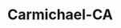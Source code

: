 ---
title: Carmichael-CA
slug: carmichael-ca
f_state:
- cms/state/california.md
f_locations:
- cms/payday-loan/a-stop-n-shop-5-market-506.md
- cms/payday-loan/advance-america-1249.md
- cms/payday-loan/advance-america-2979.md
- cms/payday-loan/advance-till-payday-3465.md
- cms/payday-loan/buckeye-check-cashing-5489.md
- cms/payday-loan/califorina-budget-finance-5735.md
- cms/payday-loan/califorina-budget-finance-5754.md
- cms/payday-loan/cheaper-check-cashing-wireless-9673.md
- cms/payday-loan/cheaper-check-cashing-wireless-9674.md
- cms/payday-loan/loan-mart-money-mart-20446.md
- cms/payday-loan/low-rate-check-cashing-20558.md
updated-on: '2024-05-30T13:41:28.615Z'
created-on: '2024-05-30T13:41:28.615Z'
published-on: '2024-05-30T13:54:32.469Z'
f_city: Carmichael
layout: '[city].html'
tags: city
---